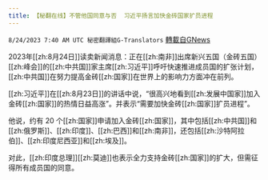 ```yaml
---
title: 【秘翻在线】不管他国同意与否  习近平扬言加快金砖国家扩员进程
---
```

`8/24/2023 7:40 AM UTC 秘密翻譯組G-Translators` [轉載自GNews](https://gnews.org/articles/1591378)

2023年[[zh:8月24日]]读卖新闻消息：正在[[zh:南非]]出席新兴五国（金砖五国）[[zh:峰会]]的[[zh:中共国]]家主席[[zh:习近平]]呼吁快速推进成员国的扩张计划，[[zh:中共国]]在努力提高金砖[[zh:国家]]在世界上的影响力方面冲在前列。

[[zh:习近平]]在[[zh:8月23日]]的讲话中说，“很高兴地看到[[zh:发展中国家]]加入金砖[[zh:国家]]的热情日益高涨”。并表示“需要加快金砖[[zh:国家]]扩员进程”。

他说，约有 20 个[[zh:国家]]申请加入金砖[[zh:国家]]，其中包括[[zh:中共国]]和[[zh:俄罗斯]]、[[zh:印度]]、[[zh:巴西]]和[[zh:南非]]，还包括[[zh:沙特阿拉伯]]、[[zh:印度尼西亚]]和[[zh:埃及]]。

对此，[[zh:印度总理]][[zh:莫迪]]也表示全力支持金砖[[zh:国家]]的扩大，但需征得所有成员国的同意。
